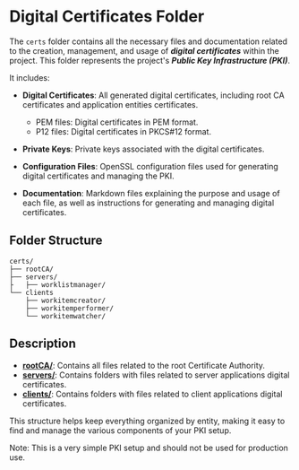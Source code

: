 # Digital Certificates Folder

The `certs` folder contains all the necessary files and documentation related to the creation, management, and usage of **_digital certificates_** within the project. This folder represents the project's **_Public Key Infrastructure (PKI)_**.

It includes:

- **Digital Certificates**: All generated digital certificates, including root CA certificates and application entities certificates.

  - PEM files: Digital certificates in PEM format.
  - P12 files: Digital certificates in PKCS#12 format.

- **Private Keys**: Private keys associated with the digital certificates.

- **Configuration Files**: OpenSSL configuration files used for generating digital certificates and managing the PKI.

- **Documentation**: Markdown files explaining the purpose and usage of each file, as well as instructions for generating and managing digital certificates.

## Folder Structure

```
certs/
├── rootCA/
├── servers/
├   ├── worklistmanager/
└── clients
    ├── workitemcreator/
    ├── workitemperformer/
    └── workitemwatcher/
```

## Description

- **[rootCA/](./rootCA/rootCA.md)**: Contains all files related to the root Certificate Authority.
- **[servers/](./servers/servers.md)**: Contains folders with files related to server applications digital certificates.
- **[clients/](./clients/clients.md)**: Contains folders with files related to client applications digital certificates.

This structure helps keep everything organized by entity, making it easy to find and manage the various components of your PKI setup.  

Note: This is a very simple PKI setup and should not be used for production use.